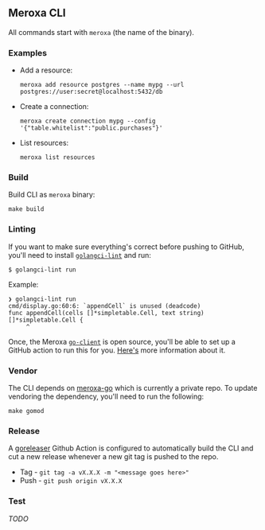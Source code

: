 ## Meroxa CLI

All commands start with `meroxa` (the name of the binary).

### Examples

* Add a resource:
    ```
    meroxa add resource postgres --name mypg --url postgres://user:secret@localhost:5432/db
    ```
* Create a connection:
    ```
    meroxa create connection mypg --config '{"table.whitelist":"public.purchases"}'
    ```
* List resources:
    ```
    meroxa list resources
    ```

### Build

Build CLI as `meroxa` binary:

```
make build
```

### Linting


If you want to make sure everything's correct before pushing to GitHub, you'll need to install [`golangci-lint`](https://golangci-lint.run/) and run:

```
$ golangci-lint run
```

Example:

```
❯ golangci-lint run
cmd/display.go:60:6: `appendCell` is unused (deadcode)
func appendCell(cells []*simpletable.Cell, text string) []*simpletable.Cell {
     ^
```

Once, the Meroxa [`go-client`](http://github.com/meroxa/meroxa-go) is open source, you'll be able to set up a GitHub action to run this for you. [Here's](https://github.com/golangci/golangci-lint-action#how-to-use) more information about it.

### Vendor

The CLI depends on [meroxa-go](github.com/meroxa/meroxa-go) which is currently
a private repo. To update vendoring the dependency, you'll need to run the following:

```
make gomod
```

### Release

A [goreleaser](https://github.com/goreleaser/goreleaser) Github Action is
configured to automatically build the CLI and cut a new release whenever a new
git tag is pushed to the repo.

* Tag - `git tag -a vX.X.X -m "<message goes here>"`
* Push - `git push origin vX.X.X`

### Test

_TODO_


